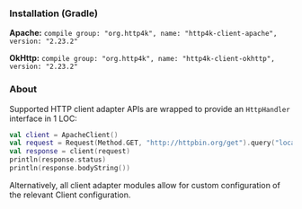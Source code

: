 ### Installation (Gradle)
**Apache:** ```compile group: "org.http4k", name: "http4k-client-apache", version: "2.23.2"```

**OkHttp:** ```compile group: "org.http4k", name: "http4k-client-okhttp", version: "2.23.2"```

### About
Supported HTTP client adapter APIs are wrapped to provide an `HttpHandler` interface in 1 LOC:

```kotlin
val client = ApacheClient()
val request = Request(Method.GET, "http://httpbin.org/get").query("location", "John Doe")
val response = client(request)
println(response.status)
println(response.bodyString())
```

Alternatively, all client adapter modules allow for custom configuration of the relevant Client configuration.
